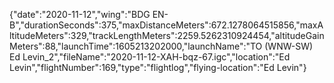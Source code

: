 {"date":"2020-11-12","wing":"BDG EN-B","durationSeconds":375,"maxDistanceMeters":672.1278064515856,"maxAltitudeMeters":329,"trackLengthMeters":2259.5262310924454,"altitudeGainMeters":88,"launchTime":1605213202000,"launchName":"TO (WNW-SW) Ed Levin_2","fileName":"2020-11-12-XAH-bqz-67.igc","location":"Ed Levin","flightNumber":169,"type":"flightlog","flying-location":"Ed Levin"}
